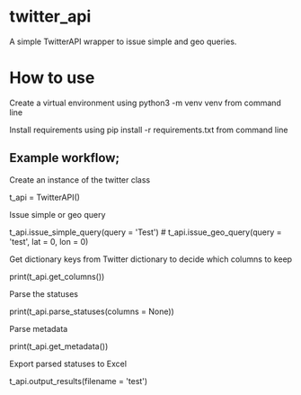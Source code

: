 # twitter_api

<p>A simple TwitterAPI wrapper to issue simple and geo queries.

# How to use
<p>Create a virtual environment using python3 -m venv venv from command line

<p>Install requirements using pip install -r requirements.txt from command line

## Example workflow; 

<p>Create an instance of the twitter class
<p>t_api = TwitterAPI()

<p>Issue simple or geo query
<p>t_api.issue_simple_query(query = 'Test') # t_api.issue_geo_query(query = 'test', lat = 0, lon = 0)

<p>Get dictionary keys from Twitter dictionary to decide which columns to keep
<p>print(t_api.get_columns())

<p>Parse the statuses
<p>print(t_api.parse_statuses(columns = None))

<p>Parse metadata
<p>print(t_api.get_metadata())

<p>Export parsed statuses to Excel
<p>t_api.output_results(filename = 'test')

